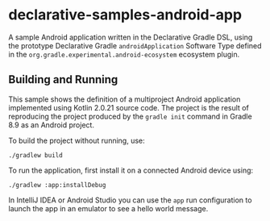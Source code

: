 # declarative-samples-android-app
A sample Android application written in the Declarative Gradle DSL, using the prototype Declarative Gradle `androidApplication` Software Type defined in the `org.gradle.experimental.android-ecosystem` ecosystem plugin.

## Building and Running

This sample shows the definition of a multiproject Android application implemented using Kotlin 2.0.21 source code.
The project is the result of reproducing the project produced by the `gradle init` command in Gradle 8.9 as an Android project.

To build the project without running, use:

```shell
./gradlew build
```

To run the application, first install it on a connected Android device using:

```shell
./gradlew :app:installDebug
```

In IntelliJ IDEA or Android Studio you can use the `app` run configuration to launch the app in an emulator to see a hello world message.
